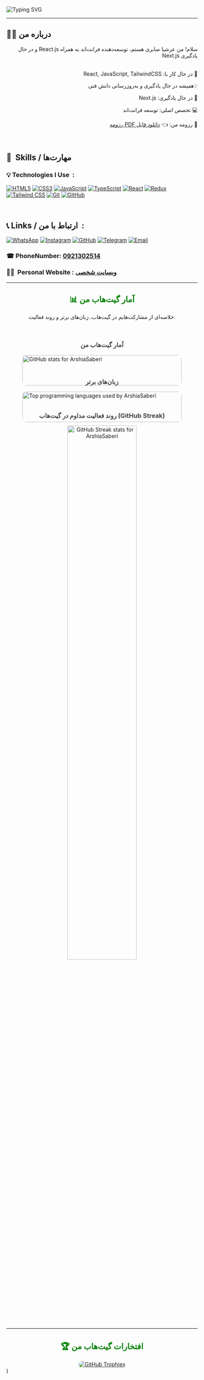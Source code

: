    <img align="center" src="https://readme-typing-svg.herokuapp.com?font=Fira+Code&duration=3000&pause=1000&color=green&center=true&vCenter=true&width=435&lines=Hi🖐+I'm+Arshia+Saberi😎;Front-end+Developer&nbsp🧑‍💻;React+%7C+TypeScript+%7C+Redux+Expert&nbsp👨‍💻" alt="Typing SVG" />
<hr>




## 👨‍💻 درباره من

<div dir="rtl" align="right">
سلام! من عرشیا صابری هستم،
توسعه‌دهنده فرانت‌اند به همراه React.js
و در حال یادگیری Next.js
<br>&nbsp;

🔭 در حال کار با: React, JavaScript, TailwindCSS

💡همیشه در حال یادگیری و به‌روزرسانی دانش فنی

🌱 در حال یادگیری: Next.js

💻 تخصص اصلی: توسعه فرانت‌اند

📄 رزومه من:&nbsp;👈   [دانلود فایل PDF رزومه](https://github.com/ArshiaSaberi/ArshiaSaberi/raw/main/Arshia%20Saberi_1404-1-6.pdf) 


</div>
<br>





## 💼&nbsp; Skills / مهارت‌ها

### 💡 Technologies I Use&nbsp; :

[![HTML5](https://img.shields.io/badge/HTML5-E34F26?style=for-the-badge&logo=html5&logoColor=white)](https://developer.mozilla.org/en-US/docs/Web/Guide/HTML/HTML5)
[![CSS3](https://img.shields.io/badge/CSS3-1572B6?style=for-the-badge&logo=css3&logoColor=white)](https://developer.mozilla.org/en-US/docs/Web/CSS)
[![JavaScript](https://img.shields.io/badge/JavaScript-F7DF1E?style=for-the-badge&logo=javascript&logoColor=black)](https://developer.mozilla.org/en-US/docs/Web/JavaScript)
[![TypeScript](https://img.shields.io/badge/TypeScript-3178C6?style=for-the-badge&logo=typescript&logoColor=white)](https://www.typescriptlang.org/)
[![React](https://img.shields.io/badge/React-61DAFB?style=for-the-badge&logo=react&logoColor=black)](https://reactjs.org/)
[![Redux](https://img.shields.io/badge/Redux-764ABC?style=for-the-badge&logo=redux&logoColor=white)](https://redux.js.org/)
[![Tailwind CSS](https://img.shields.io/badge/Tailwind_CSS-38B2AC?style=for-the-badge&logo=tailwind-css&logoColor=white)](https://tailwindcss.com/)
[![Git](https://img.shields.io/badge/Git-F05032?style=for-the-badge&logo=git&logoColor=white)](https://git-scm.com/)
[![GitHub](https://img.shields.io/badge/GitHub-181717?style=for-the-badge&logo=github&logoColor=white)](https://github.com/)

<br>

## 📞&nbsp;Links / ارتباط با من&nbsp; :

[![WhatsApp](https://img.shields.io/badge/WhatsApp-25D366?style=for-the-badge&logo=whatsapp&logoColor=white)](https://wa.me/989213025141)
[![Instagram](https://img.shields.io/badge/Instagram-E4405F?style=for-the-badge&logo=instagram&logoColor=white)](https://instagram.com/arshiasaberi015)
[![GitHub](https://img.shields.io/badge/GitHub-181717?style=for-the-badge&logo=github&logoColor=white)](https://github.com/ArshiaSaberi)
[![Telegram](https://img.shields.io/badge/Telegram-0088CC?style=for-the-badge&logo=telegram&logoColor=white)](https://t.me/ArshiaSaberi015)
[![Email](https://img.shields.io/badge/Email-D14836?style=for-the-badge&logo=gmail&logoColor=white)](mailto:arshiasaberi015@gmail.com)

### ☎ PhoneNumber: [0921302514](tel:98921302514)

### 👱‍♂️&nbsp; Personal Website : <a href="https://arshiasaberi.github.io/arshiasaberiproject/" target="_blank">وبسایت شخصی</a>
<hr>








<h2 style="text-align:center; color: #008000;">📊 آمار گیت‌هاب من</h2>
<p style="text-align:center; margin-bottom: 2rem;">خلاصه‌ای از مشارکت‌هایم در گیت‌هاب، زبان‌های برتر و روند فعالیت.</p>

<div style="display: flex; flex-wrap: wrap; gap: 1rem; justify-content: center;">

  <div style="flex: 1 1 350px; max-width: 420px;">
    <h3 style="text-align: center; color: #444;">آمار گیت‌هاب من</h3>
    <img
      src="https://github-readme-stats.vercel.app/api?username=ArshiaSaberi&show_icons=true&theme=gruvbox&border_radius=10"
      alt="GitHub stats for ArshiaSaberi"
      style="width: 100%; border-radius: 10px;"
    />
  </div>

  <div style="flex: 1 1 250px; max-width: 420px;">
    <h3 style="text-align: center; color: #444;">زبان‌های برتر</h3>
    <img
      src="https://github-readme-stats.vercel.app/api/top-langs/?username=ArshiaSaberi&layout=compact&theme=gruvbox"
      alt="Top programming languages used by ArshiaSaberi"
      style="width: 100%; border-radius: 10px;"
    />
  </div>

</div>

<div style="text-align:center; margin-top: 2rem;">
  <h3 style="color: #444;">روند فعالیت مداوم در گیت‌هاب (GitHub Streak)</h3>
  <img
    src="https://streak-stats.demolab.com?user=ArshiaSaberi&theme=gruvbox&hide_border=false"
    alt="GitHub Streak stats for ArshiaSaberi"
    style="width: 60%; max-width: 600px; border-radius: 10px;"
  />
</div>

<hr style="border:none; border-top: 1px solid #ddd; margin: 2rem 0;" />

<!-- افتخارات -->
<h2 style="text-align:center; color: #008000;">🏆 افتخارات گیت‌هاب من</h2>
<div style="text-align:center; margin-top: 1rem;">
  <a href="https://github.com/ArshiaSaberi" target="_blank" rel="noopener noreferrer" title="GitHub Trophies for ArshiaSaberi">
    <img src="https://github-profile-trophy.vercel.app/?username=ArshiaSaberi&theme=onedark" alt="GitHub Trophies" style="max-width: 100%; border-radius: 10px;" />
  </a>
</div>

</div>)
